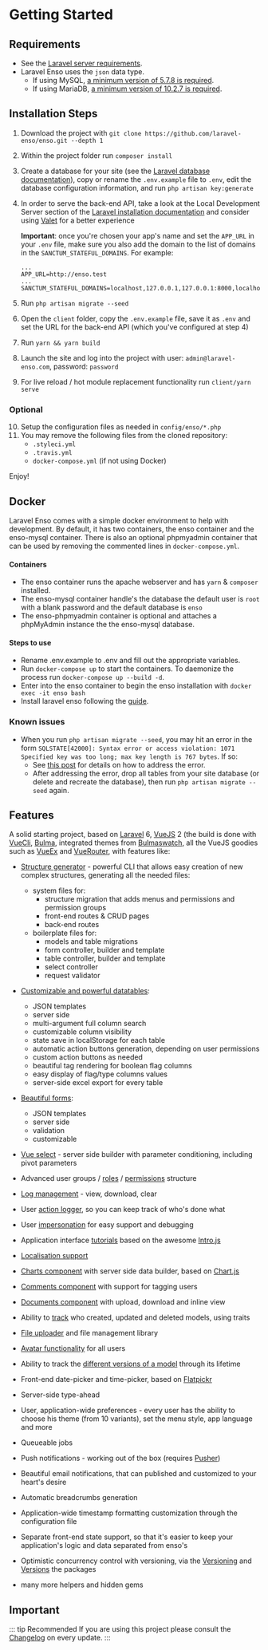 # Getting Started

## Requirements

* See the [Laravel server requirements](https://laravel.com/docs/6.x/installation#server-requirements).
* Laravel Enso uses the `json` data type.
    * If using MySQL, [a minimum version of 5.7.8 is required](https://dev.mysql.com/doc/refman/5.7/en/json.html).
    * If using MariaDB, [a minimum version of 10.2.7 is required](https://mariadb.com/kb/en/library/json-data-type).

## Installation Steps

1. Download the project with `git clone https://github.com/laravel-enso/enso.git --depth 1`

2. Within the project folder run `composer install`

3. Create a database for your site (see the [Laravel database documentation](https://laravel.com/docs/6.x/database)), 
copy or rename the `.env.example` file to `.env`, 
edit the database configuration information, and run `php artisan key:generate`

4. In order to serve the back-end API, take a look at the Local Development Server section of the [Laravel installation documentation](https://laravel.com/docs/6.x/#installation)
and consider using [Valet](https://laravel.com/docs/6.x/valet) for a better experience

    **Important**: once you're chosen your app's name and set the `APP_URL` in your `.env` file, 
    make sure you also add the domain to the list of domains in the `SANCTUM_STATEFUL_DOMAINS`. For example:
    
    ```
    ...
    APP_URL=http://enso.test
    ...
    SANCTUM_STATEFUL_DOMAINS=localhost,127.0.0.1,127.0.0.1:8000,localhost:8080,::1,enso.test
    ```

5. Run `php artisan migrate --seed`

6. Open the `client` folder, copy the `.env.example` file, save it as `.env` and set the URL 
for the back-end API (which you've configured at step 4)

7. Run `yarn && yarn build`

8. Launch the site and log into the project with user: `admin@laravel-enso.com`, password: `password`

9. For live reload / hot module replacement functionality run `client/yarn serve`

### Optional

10. Setup the configuration files as needed in `config/enso/*.php`
11. You may remove the following files from the cloned repository:
    - `.styleci.yml`
    - `.travis.yml`
    - `docker-compose.yml` (if not using Docker)  

Enjoy!

## Docker
Laravel Enso comes with a simple docker environment to help with development. 
By default, it has two containers, the enso container and the enso-mysql container. 
There is also an optional phpmyadmin container that can be used by removing the commented
lines in `docker-compose.yml`.

#### Containers

- The enso container runs the apache webserver and has `yarn` & `composer` installed.
- The enso-mysql container handle's the database the default user is `root` with a blank password and the default database is `enso`
- The enso-phpmyadmin container is optional and attaches a phpMyAdmin instance the the enso-mysql database.

#### Steps to use

- Rename .env.example to .env and fill out the appropriate variables.
- Run `docker-compose up` to start the containers. 
To daemonize the process run `docker-compose up --build -d`.
- Enter into the enso container to begin the enso installation with `docker exec -it enso bash`
- Install laravel enso following the [guide](https://docs.laravel-enso.com/guide/getting-started.html).

### Known issues

* When you run `php artisan migrate --seed`, you may hit an error in the form `SQLSTATE[42000]: Syntax error or access violation: 1071 Specified key was too long; max key length is 767 bytes`. If so:
    * See [this post](https://laravel-news.com/laravel-5-4-key-too-long-error) for details on how to address the error.
    * After addressing the error, drop all tables from your site database (or delete and recreate the database), then run `php artisan migrate --seed` again.

## Features
A solid starting project, based on [Laravel](https://laravel.com) 6, [VueJS](https://vuejs.org) 2 
(the build is done with [VueCli](https://cli.vuejs.org/), 
[Bulma](https://bulma.io), integrated themes from [Bulmaswatch](https://jenil.github.io/bulmaswatch),
all the VueJS goodies such as [VueEx](https://vuex.vuejs.org/en) and [VueRouter](https://router.vuejs.org/en),
with features like:

- [Structure generator](https://github.com/laravel-enso/cli) - powerful CLI that allows easy creation of new complex structures, generating all the needed files:
    - system files for:
        - structure migration that adds menus and permissions and permission groups
        - front-end routes & CRUD pages
        - back-end routes
    - boilerplate files for:
        - models and table migrations
        - form controller, builder and template
        - table controller, builder and template
        - select controller
        - request validator

- [Customizable and powerful datatables](https://github.com/laravel-enso/tables):
    - JSON templates
    - server side
    - multi-argument full column search
    - customizable column visibility
    - state save in localStorage for each table
    - automatic action buttons generation, depending on user permissions
    - custom action buttons as needed
    - beautiful tag rendering for boolean flag columns
    - easy display of flag/type columns values
    - server-side excel export for every table

- [Beautiful forms](https://github.com/laravel-enso/Formbuilder):
    - JSON templates
    - server side
    - validation
    - customizable

- [Vue select](https://github.com/laravel-enso/select) - server side builder with parameter conditioning, including pivot parameters
- Advanced user groups / [roles](https://github.com/laravel-enso/roles) / [permissions](https://github.com/laravel-enso/permissions) structure
- [Log management](https://github.com/laravel-enso/logs) -  view, download, clear
- User [action logger](https://github.com/laravel-enso/action-logger), so you can keep track of who's done what
- User [impersonation](https://github.com/laravel-enso/impersonate) for easy support and debugging
- Application interface [tutorials](https://github.com/laravel-enso/tutorials) based on the awesome [Intro.js](http://introjs.com)
- [Localisation support](https://github.com/laravel-enso/localisation)
- [Charts component](https://github.com/laravel-enso/charts) with server side data builder, based on [Chart.js](http://www.chartjs.org)
- [Comments component](https://github.com/laravel-enso/comments) with support for tagging users
- [Documents component](https://github.com/laravel-enso/documents) with upload, download and inline view
- Ability to [track](https://github.com/laravel-enso/track-who) who created, updated and deleted models, using traits
- [File uploader](https://github.com/laravel-enso/files) and file management library
- [Avatar functionality](https://github.com/laravel-enso/avatars) for all users
- Ability to track the [different versions of a model](https://github.com/laravel-enso/history-tracker) through its lifetime
- Front-end date-picker and time-picker, based on [Flatpickr](https://chmln.github.io/flatpickr)
- Server-side type-ahead
- User, application-wide preferences - every user has the ability to choose his theme (from 10 variants), set the menu style, app language and more
- Queueable jobs
- Push notifications - working out of the box (requires [Pusher](https://pusher.com))
- Beautiful email notifications, that can published and customized to your heart's desire
- Automatic breadcrumbs generation
- Application-wide timestamp formatting customization through the configuration file
- Separate front-end state support, so that it's easier to keep your application's logic and data separated from enso's
- Optimistic concurrency control with versioning, via the [Versioning](https://github.com/laravel-enso/versioning) and 
    [Versions](https://github.com/laravel-enso/versions) the packages
- many more helpers and hidden gems

## Important

::: tip Recommended
If you are using this project please consult the [Changelog](https://github.com/laravel-enso/Enso/blob/master/CHANGELOG.md) on every update.
:::
